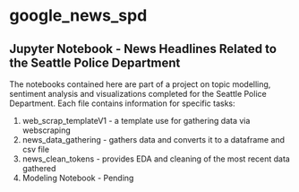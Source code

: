 # google_news_spd
## Jupyter Notebook - News Headlines Related to the Seattle Police Department
The notebooks contained here are part of a project on topic modelling, sentiment analysis and visualizations completed for the Seattle Police Department.
Each file contains information for specific tasks:
1. web_scrap_templateV1 - a template use for gathering data via webscraping
2. news_data_gathering - gathers data and converts it to a dataframe and csv file
3. news_clean_tokens - provides EDA and cleaning of the most recent data gathered
4. Modeling Notebook - Pending 
